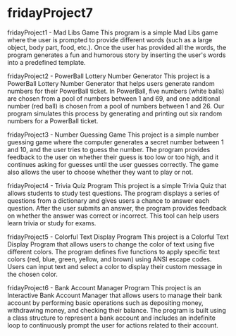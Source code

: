 # fridayProject7

fridayProject1 - Mad Libs Game
This program is a simple Mad Libs game where the user is prompted to provide different words (such as a large object, body part, food, etc.). Once the user has provided all the words, the program generates a fun and humorous story by inserting the user's words into a predefined template.

fridayProject2 - PowerBall Lottery Number Generator
This project is a PowerBall Lottery Number Generator that helps users generate random numbers for their PowerBall ticket. In PowerBall, five numbers (white balls) are chosen from a pool of numbers between 1 and 69, and one additional number (red ball) is chosen from a pool of numbers between 1 and 26. Our program simulates this process by generating and printing out six random numbers for a PowerBall ticket.

fridayProject3 - Number Guessing Game
This project is a simple number guessing game where the computer generates a secret number between 1 and 10, and the user tries to guess the number. The program provides feedback to the user on whether their guess is too low or too high, and it continues asking for guesses until the user guesses correctly. The game also allows the user to choose whether they want to play or not.

fridayProject4 - Trivia Quiz Program
This project is a simple Trivia Quiz that allows students to study test questions. The program displays a series of questions from a dictionary and gives users a chance to answer each question. After the user submits an answer, the program provides feedback on whether the answer was correct or incorrect. This tool can help users learn trivia or study for exams.

fridayProject5 - Colorful Text Display Program
This project is a Colorful Text Display Program that allows users to change the color of text using five different colors. The program defines five functions to apply specific text colors (red, blue, green, yellow, and brown) using ANSI escape codes. Users can input text and select a color to display their custom message in the chosen color.

fridayProject6 - Bank Account Manager Program
This project is an Interactive Bank Account Manager that allows users to manage their bank account by performing basic operations such as depositing money, withdrawing money, and checking their balance. The program is built using a class structure to represent a bank account and includes an indefinite loop to continuously prompt the user for actions related to their account.